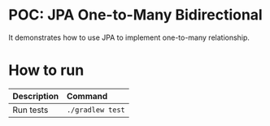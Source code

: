 # POC: JPA One-to-Many Bidirectional

It demonstrates how to use JPA to implement one-to-many relationship.

# How to run

| Description | Command |
| :--- | :--- |
| Run tests | `./gradlew test` |

